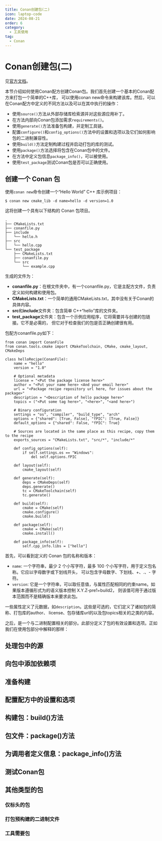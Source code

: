 ```yaml
---
title: Conan创建包(二)
icon: laptop-code
date: 2024-08-21
order: 6
category:
  - 工具使用
tag:
  - Conan
---
```


# Conan创建包(二)

见[官方文档](https://docs.conan.io/2/tutorial/creating_packages.html)。

本节介绍如何使用Conan配方创建Conan包。我们首先创建一个基本的Conan配方来打包一个简单的C++库，
可以使用conan new命令来构建该库。然后，可以在Conan配方中定义的不同方法以及可以在其中执行的操作：

* 使用`source()`方法从外部存储库检索源并对这些源应用补丁。
* 在方法内部向Conan包添加需求`requirements()`。
* 使用`generate()`方法准备包构建，并定制工具链。
* 配置`configure()`和`config_options()`方法中的设置和选项以及它们如何影响包的二进制兼容性。
* 使用`build()`方法定制构建过程并启动打包的库的测试。
* 使用`package()`方法选择将包含在Conan包中的文件。
* 在方法中定义包信息`package_info()`，可以被使用。
* 使用`test_package`测试Conan包是否可以正确使用。

## 创建一个 Conan 包

使用`conan new`命令创建一个“Hello World” C++ 库示例项目：

```shell
$ conan new cmake_lib -d name=hello -d version=1.0
```

这将创建一个具有以下结构的 Conan 包项目。

```text
.
├── CMakeLists.txt
├── conanfile.py
├── include
│   └── hello.h
├── src
│   └── hello.cpp
└── test_package
    ├── CMakeLists.txt
    ├── conanfile.py
    └── src
        └── example.cpp
```

生成的文件为：

- **conanfile.py**：在根文件夹中，有一个conanfile.py，它是主配方文件，负责定义如何构建和使用包。
- **CMakeLists.txt**：一个简单的通用CMakeLists.txt，其中没有关于Conan的具体内容。
- **src**和**include**文件夹：包含简单 C++“hello”库的文件夹。
- **test_package**文件夹：包含一个示例应用程序，它将需要并与创建的包链接。它不是必需的，
  但它对于检查我们的包是否正确创建很有用。

包配方conanfile.py如下：

```text
from conan import ConanFile
from conan.tools.cmake import CMakeToolchain, CMake, cmake_layout, CMakeDeps

class helloRecipe(ConanFile):
    name = "hello"
    version = "1.0"

    # Optional metadata
    license = "<Put the package license here>"
    author = "<Put your name here> <And your email here>"
    url = "<Package recipe repository url here, for issues about the package>"
    description = "<Description of hello package here>"
    topics = ("<Put some tag here>", "<here>", "<and here>")

    # Binary configuration
    settings = "os", "compiler", "build_type", "arch"
    options = {"shared": [True, False], "fPIC": [True, False]}
    default_options = {"shared": False, "fPIC": True}

    # Sources are located in the same place as this recipe, copy them to the recipe
    exports_sources = "CMakeLists.txt", "src/*", "include/*"

    def config_options(self):
        if self.settings.os == "Windows":
            del self.options.fPIC

    def layout(self):
        cmake_layout(self)

    def generate(self):
        deps = CMakeDeps(self)
        deps.generate()
        tc = CMakeToolchain(self)
        tc.generate()

    def build(self):
        cmake = CMake(self)
        cmake.configure()
        cmake.build()

    def package(self):
        cmake = CMake(self)
        cmake.install()

    def package_info(self):
        self.cpp_info.libs = ["hello"]
```

首先，可以看到定义的 Conan 包的名称和版本：

- `name`: 一个字符串，最少 2 个小写字符，最多 100 个小写字符，用于定义包名称。它应以字母数字或下划线开头，
  可以包含字母数字、下划线、+、.、- 字符。
- `version`: 它是一个字符串，可以取任意值，与属性匹配相同的约束name。如果版本遵循形式为的语义版本控制 X.Y.Z-pre1+build2，
  则该值可用于通过版本范围而不是精确版本来要求此包。

一些属性定义了元数据，如`description`。这些是可选的，它们定义了诸如包的简称、打包库的author、
license、包存储库url的以及包topics相关的之类的内容。

之后，是一个与二进制配置相关的部分。此部分定义了包的有效设置和选项。正如我们在使用包部分中解释的那样：








## 处理包中的源


## 向包中添加依赖项


## 准备构建


## 配置配方中的设置和选项



## 构建包：build()方法



## 包文件：package()方法



## 为调用者定义信息：package_info()方法



## 测试Conan包



## 其他类型的包



### 仅标头的包



### 打包预构建的二进制文件



### 工具需要包




